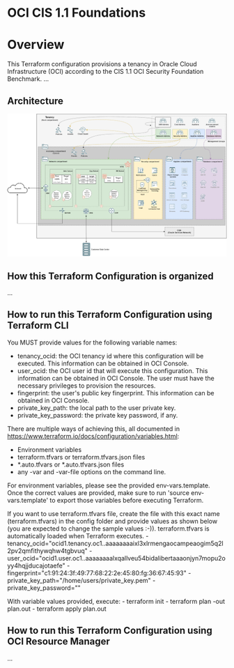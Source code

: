 # OCI CIS 1.1 Foundations

# Overview
This Terraform configuration provisions a tenancy in Oracle Cloud Infrastructure (OCI) according to the CIS 1.1 OCI Security Foundation Benchmark. 
...

## Architecture 

![Architecture](images/Architecture.png)

## How this Terraform Configuration is organized 
...

## How to run this Terraform Configuration using Terraform CLI
You MUST provide values for the following variable names:
- tenancy_ocid: the OCI tenancy id where this configuration will be executed. This information can be obtained in OCI Console.
- user_ocid: the OCI user id that will execute this configuration. This information can be obtained in OCI Console. The user must have the necessary privileges to provision the resources.
- fingerprint: the user's public key fingerprint. This information can be obtained in OCI Console.
- private_key_path: the local path to the user private key.
- private_key_password: the private key password, if any.

There are multiple ways of achieving this, all documented in https://www.terraform.io/docs/configuration/variables.html:
- Environment variables
- terraform.tfvars or terraform.tfvars.json files 
- *.auto.tfvars or *.auto.tfvars.json files
- any -var and -var-file options on the command line.

For environment variables, please see the provided env-vars.template. Once the correct values are provided, make sure to run 'source env-vars.template' to export those variables before executing Terraform.

If you want to use terraform.tfvars file, create the file with this exact name (terraform.tfvars) in the config folder and provide values as shown below (you are expected to change the sample values :-)). terraform.tfvars is automatically loaded when Terraform executes.
	- tenancy_ocid="ocid1.tenancy.oc1..aaaaaaaaixl3xlrmengaocampeaogim5q2l2pv2qmfithywqhw4tgbvuq"
	- user_ocid="ocid1.user.oc1..aaaaaaaalxqallveu54bidalibertaaaonjyn7mopu2oyy4hqjjducajotaefe"
	- fingerprint="c1:91:24:3f:49:77:68:22:2e:45:80:fg:36:67:45:93"
	- private_key_path="/home/users/private_key.pem"
	- private_key_password=""

With variable values provided, execute:
	- terraform init
	- terraform plan -out plan.out
	- terraform apply plan.out

## How to run this Terraform Configuration using OCI Resource Manager
...